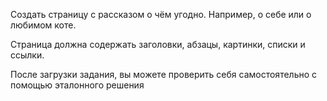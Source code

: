 Создать страницу с рассказом о чём угодно. Например, о себе или о любимом коте.

Страница должна содержать заголовки, абзацы, картинки, списки и ссылки.

После загрузки задания, вы можете проверить себя самостоятельно с помощью эталонного решения